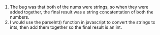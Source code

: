 1. The bug was that both of the nums were strings, so when they were added together, the final result was a string concatentation of both the numbers.
2. I would use the parseInt() function in javascript to convert the strings to ints, then add them together so the final result is an int.

